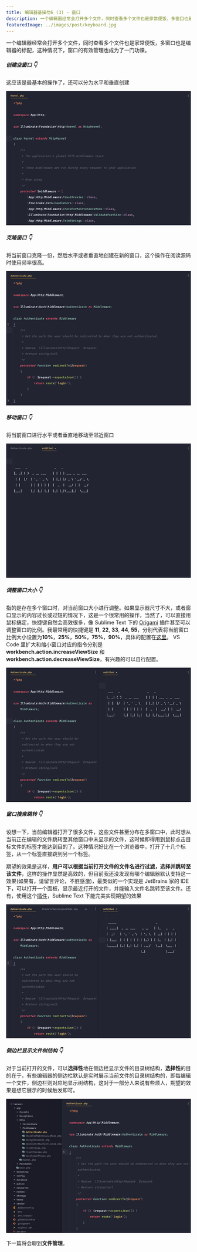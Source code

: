 ```yaml
---
title: 编辑器基操勿6 (3) - 窗口
description: 一个编辑器经常会打开多个文件，同时查看多个文件也是家常便饭，多窗口也是编辑器的标配，这种情况下，窗口的有效管理也成为了一门功课。
featuredImage: ../images/post/keyboard.jpg
---
```


一个编辑器经常会打开多个文件，同时查看多个文件也是家常便饭，多窗口也是编辑器的标配，这种情况下，窗口的有效管理也成为了一门功课。

##### 创建空窗口 👇

这应该是最基本的操作了，还可以分为水平和垂直创建

![Create Empty Pane](/images/create-empty-pane.gif)

##### 克隆窗口 👇

将当前窗口克隆一份，然后水平或者垂直地创建在新的窗口，这个操作在阅读源码时使用频率很高。

![Clone Pane](/images/clone-pane.gif)

##### 移动窗口 👇

将当前窗口进行水平或者垂直地移动至邻近窗口

![Move Pane](/images/move-pane.gif)

##### 调整窗口大小 👇

指的是存在多个窗口时，对当前窗口大小进行调整。如果显示器尺寸不大，或者窗口显示的内容过长或过短的情况下，这是一个很常用的操作，当然了，可以直接用鼠标搞定，快捷键自然会高效很多，像 Sublime Text 下的 [Origami](https://github.com/SublimeText/Origami) 插件甚至可以调整窗口的比例。我最常用的快捷键是 **11**, **22**, **33**, **44**, **55**，分别代表将当前窗口比例大小设置为**10%**，**25%**，**50%**，**75%**，**90%**，具体的配置在[这里](https://github.com/lattespirit/sublime-settings/blob/master/Default.sublime-keymap#L201-L235)。 VS Code 里扩大和缩小窗口对应的指令分别是 **workbench.action.increaseViewSize** 和 **workbench.action.decreaseViewSize**，有兴趣的可以自行配置。

![Resize Pane](/images/resize-pane.gif)

##### 窗口搜索跳转 👇

设想一下，当前编辑器打开了很多文件，这些文件甚至分布在多窗口中，此时想从当前正在编辑的文件跳转至其他窗口中未显示的文件，这时候即得用到鼠标点击目标文件的标签才能达到目的了。这种情况好比在一个浏览器中，打开了十几个标签，从一个标签直接跳到另一个标签。

期望的效果是这样，**用户可以根据当前打开文件的文件名进行过滤，选择并跳转至该文件**，这样的操作显然是高效的，但目前我还没发现有哪个编辑器默认支持这一效果(如果有，请留言评论，不胜感激)，最类似的一个实现是 JetBrains 家的 IDE 下，可以打开一个面板，显示最近打开的文件，并能输入文件名跳转至该文件。还有，使用这个[插件](https://github.com/lattespirit/sublime-tab-jumper)，Sublime Text 下能完美实现期望的效果

![Tab Jumper](/images/tab-jumper.gif)

##### 侧边栏显示文件树结构 👇

对于当前打开的文件，可以**选择性**地在侧边栏显示文件的目录树结构，**选择性**的目的在于，有些编辑器的侧边栏默认是实时展示当前文件的目录树结构的，即每编辑一个文件，侧边栏则对应地显示树结构，这对于一部分人来说有些烦人，期望的效果是想它展示的时候触发即可。

![Reveal in sidebar](/images/reveal-in-sidebar.gif)

下一篇将会聊到**文件管理**。
